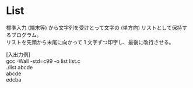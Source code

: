 # List
標準入力 (端末等) から文字列を受けとって文字の (単方向) リストとして保持するプログラム。  
リストを先頭から末尾に向かって 1 文字ずつ印字し、最後に改行させる。  
  
[入出力例]    
gcc -Wall -std=c99 -o list list.c  
./list abcde    
abcde  
edcba  
  

